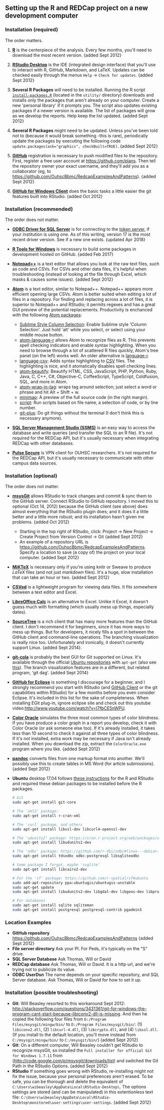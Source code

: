 ## Setting up the R and REDCap project on a new development computer
### Installation (required)
The order matters. 

1. **[R](http://cran.r-project.org/)** is the centerpiece of the analysis. Every few months, you'll need to download the most recent version.  {added Sept 2012}
                                     
1. **[RStudio Desktop](http://www.rstudio.com/ide/download/desktop)** is the IDE (integrated design interface) that you'll use to interact with R, GitHub, Markdown, and LaTeX. Updates can be checked easily through the menus `Help` -> `Check for updates`.   {added Sept 2012}
1. **Several R Packages** will need to be installed. Running the R script [`install-packages.R`](https://github.com/OuhscBbmc/RedcapExamplesAndPatterns/blob/master/utility/install-packages.R) (located in the `utility/` directory) downloads and installs only the packages that aren't already on your computer.  Create a new 'personal library' if it prompts you.  The script also updates existing packages if a newer version is available.  The list of packages will grow as we develop the reports.  Help keep the list updated. {added Sept 2012}
1. **Several R Packages** might need to be updated.  Unless you've been told not to (because it would break something -this is rare), periodically update the packages by executing the following code `update.packages(ask="graphics", checkBuilt=TRUE)`. {added Sept 2012}
1. **[GitHub](https://github.com/)** registration is necessary to push modified files to the repository.    First, register a free user account at https://github.com/plans.  Then tell the repository owner your exact username, and they'll add you as a collaborator  (eg, to https://github.com/OuhscBbmc/RedcapExamplesAndPatterns). {added Sept 2012}
1. **[GitHub for Windows Client](http://windows.github.com/)** does the basic tasks a little easier the git features built into RStudio.  {added Oct 2012}

### Installation (recommended)
The order does not matter.     

* **[ODBC Driver for SQL Server](https://docs.microsoft.com/en-us/sql/connect/odbc/download-odbc-driver-for-sql-server)** is for connecting to the [token server](https://github.com/OuhscBbmc/REDCapR/blob/master/vignettes/SecurityDatabase.Rmd), if your institution is using one.  As of this writing, version 17 is the most recent driver version.  See if a new one exists. {updated Apr 2018}
* **[R Tools for Windows](https://cran.r-project.org/bin/windows/Rtools/)** is necessary to build some packages in development hosted on GitHub. {added Feb 2017}
* **[Notepad++](http://notepad-plus-plus.org/)** is a text editor that allows you look at the raw text files, such as code and CSVs.  For CSVs and other data files, it's helpful when troubleshooting (instead of looking at the file through Excel, which masks & causes some issues).  {added Sept 2012}
* **[Atom](https://atom.io/)** is a text editor, similar to Notepad++.  Notepad++ appears more efficient opening large CSVs.  Atom is better suited when editing a lot of files in a repository.  For finding and replacing across a lot of files, it is superior to Notepad++ and RStudio; it permits regexes and has a great GUI preview of the potential replacements.  Productivity is enchanced with the following [Atom packages](https://atom.io/packages):
        
    * [Sublime Style Column Selection](https://atom.io/packages/Sublime-Style-Column-Selection): Enable Sublime style 'Column Selection'. Just hold 'alt' while you select, or select using your middle mouse button.
    * [atom-language-r](https://atom.io/packages/atom-language-r) allows Atom to recognize files as R.  This prevents spell checking indicators and enable syntax highlighting.  When you need to browse through a lot of scattered R files quickly, Atom's tree panel (on the left) works well.  An older alternative is [language-r](https://atom.io/packages/language-r).
    * [language-csv](https://atom.io/packages/language-csv): Adds syntax highlighting to [CSV](https://en.wikipedia.org/wiki/Comma-separated_values) files.  The highlighting is nice, and it atomatically disables spell checking lines.
    * [atom-beautify](https://atom.io/packages/atom-beautify): Beautify HTML, CSS, JavaScript, PHP, Python, Ruby, Java, C, C++, C#, Objective-C, CoffeeScript, TypeScript, Coldfusion, SQL, and more in Atom.
    * [atom-wrap-in-tag](https://atom.io/packages/atom-wrap-in-tag): wraps tag around selection; just select a word or phrase and hit Alt + Shift + w.
    * [minimap](https://atom.io/packages/minimap): A preview of the full source code (in the right margin).
    * [script](https://atom.io/packages/script): Run scripts based on file name, a selection of code, or by line number.
    * [git-plus](https://atom.io/packages/git-plus): Do git things without the terminal (I don't think this is necessary anymore).
    
* **[SQL Server Management Studio (SSMS)](https://docs.microsoft.com/en-us/sql/ssms/download-sql-server-management-studio-ssms)** is an easy way to access the database and write queries (and transfer the SQL to an R file).   It's not required for the REDCap API, but it's usually necessary when integrating REDCap with other databases.
* **[Pulse Secure](https://connect.ouhsc.edu)** is VPN client for OUHSC researchers.  It's not required for the REDCap API, but it's usually necessary to communicate with other campus data sources.
                         
### Installation (optional)
The order does not matter.

* **[msysGit](http://msysgit.github.com/)** allows RStudio to track changes and commit & sync them to the GitHub server. Connect RStudio to GitHub repository.  I moved this to optional (Oct 14, 2012) because the GitHub client (see above) does almost everything that the RStudio plugin does; and it does it a little better and a little more robust; and its installation hasn't given me problems.  {added Oct 2012}
  * Starting in the top right of RStudio, click: Project -> New Project -> Create Project from Version Control -> Git  {added Sept 2012}
  * An example of a repository URL is https://github.com/OuhscBbmc/RedcapExamplesAndPatterns. Specify a location to save (a copy of) the project on your local computer.  {added Sept 2012}

* **[MiKTeX](http://miktex.org/)** is necessary only if you're using knitr or Sweave to produce *LaTeX* files (and not just *markdown* files).  It's a huge, slow installation that can take an hour or two.  {added Sept 2012}
* **[CSVed](http://csved.sjfrancke.nl/)** is a lightweight program for viewing data files.  It fits somewhere between a text editor and Excel.
* **[LibreOffice Calc](https://www.libreoffice.org/discover/calc/)** is an alternative to Excel.  Unlike it Excel, it doesn't guess much with formatting (which usually mess up things, especially dates).
* **[SourceTree](http://www.sourcetreeapp.com/)** is a rich client that has many more features than the GitHub client.  I don't recommend it for beginners, since it has more ways to mess up things.  But for developers, it nicely fills a spot in between the GitHub client and command-line operations.  The branching visualization is really nice too. Unfortunately and ironically, it doesn't currently support Linux. {added Sept 2014}.
* **[git-cola](http://git-cola.github.io/)** is probably the best GUI for Git supported on Linux.  It's available through the official [Ubuntu repositories](http://packages.ubuntu.com/search?keywords=git-cola) with `apt-get` (also see [this](https://apps.ubuntu.com/cat/applications/git-cola/)).  The branch visualization features are in a different, but related program, 'git dag'.  {added Sept 2014}
* **[GitHub for Eclipse](http://eclipse.github.com/)** is something I discourage for a beginner, and I strongly recommend you start with RStudio (and [GitHub Client](http://windows.github.com/) or the git capabilities within RStudio) for a few months before you even consider Eclipse.  It's included in this list for the sake of completeness. When installing EGit plug-in, ignore eclipse site and check out this youtube video:http://www.youtube.com/watch?v=I7fbCE5nWPU.
* **[Color Oracle](http://colororacle.org/)** simulates the three most common types of color blindness.  If you have produce a color graph in a report you develop, check it with Color Oracle (or ask someone else too).  If it's already installed, it takes less than 10 second to check it against all three types of color blindness. If it's not installed, extra work may be necessary if Java isn't already installed.  When you download the zip, extract the `ColorOracle.exe` program where you like. {added Sept 2012}
* **[pandoc](http://johnmacfarlane.net/pandoc/)** converts files from one markup format into another.  We'll possibly use this to create tables in MS Word (for article submissions). {added Sept 2012} 
* **Ubuntu** desktop 17.04 follows [these instructions](https://askubuntu.com/a/862520/153921) for the R and RStudio and required these debian packages to be installed before the R packages.

    ```sh
    # Git
    sudo apt-get install git-core
    
    # The 'xml2' package:
    sudo apt-get install r-cran-xml

    # The 'curl' package, and others
    sudo apt-get install libssl-dev libcurl4-openssl-dev

    # The 'udunits2' package: https://cran.r-project.org/web/packages/udunits2/index.html
    sudo apt-get install libudunits2-dev
    
    # The 'odbc' package: https://github.com/r-dbi/odbc#linux---debian--ubuntu
    sudo apt-get install tdsodbc odbc-postgresql libsqliteodbc
    
    # Some package I forgot, maybe 'svglite'
    sudo apt-get install libcairo2-dev
    
    # For the 'sf' package: https://github.com/r-spatial/sf#ubuntu
    sudo add-apt-repository ppa:ubuntugis/ubuntugis-unstable
    sudo apt-get update
    sudo apt-get install libudunits2-dev libgdal-dev libgeos-dev libproj-dev 
    
    # For databases
    sudo apt-get install sqlite sqliteman
    sudo apt-get install postgresql postgresql-contrib pgadmin3
    ```


### Location Examples
* **GitHub repository** https://github.com/OuhscBbmc/RedcapExamplesAndPatterns {added Sept 2012}
* **File server directory** Ask your PI.  For Peds, it's typically on the "S" drive.
* **SQL Server Database** Ask Thomas, Will or David
* **REDCap database** Ask Thomas, Will or David.  It is a http url, and we're trying not to publicize its value.
* **ODBC UserDsn** The name depends on your specific repository, and SQL Server database.  Ask Thomas, Will or David for how to set it up.

### Installation (possible troubleshooting)
* **Git**: Will Beasley resorted to this workaround Sept 2012: http://stackoverflow.com/questions/3431361/git-for-windows-the-program-cant-start-because-libiconv2-dll-is-missing.  And then he copied the following four files from `D:/Program Files/msysgit/mingw/bin/` to `D:/Program Files/msysgit/bin/`: (1) `libiconv2.dll`, (2) `libcurl-4.dll`, (3) `libcrypto.dll`, and (4) `libssl.dll`. (If you install to the default location, you'll  move instead from `C:/msysgit/mingw/bin/` to `C:/msysgit/bin/`) {added Sept 2012}
* **Git**: On a different computer, Will Beasley couldn't get RStudio to recognize msysGit, so installed the `Full installer for official Git for Windows 1.7.11` from (http://code.google.com/p/msysgit/downloads/list) and switched the Git Path in the RStudio Options. {added Sept 2012}
* **RStudio** If something goes wrong with RStudio, re-installing might not fix the issue, because your personal preferences aren't erased.  To be safe, you can be thorough and delete the equivalent of `C:\Users\wibeasley\AppData\Local\RStudio-Desktop\`.  The options settings are stored (and can be manipulated) in this extentionless text file: `C:\Users\wibeasley\AppData\Local\RStudio-Desktop\monitored\user-settings\user-settings`. {added Sept 2012}

